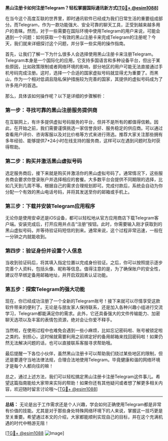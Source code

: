 **黑山注册卡如何注册Telegram？轻松掌握国际通讯新方式[[TG💪+ @esim1088](https://t.me/s/esim1088)]**

在当今这个高度互联的世界里，即时通讯软件已经成为我们日常生活的重要组成部分。而Telegram，作为一款功能强大、安全可靠的聊天工具，正受到越来越多用户的青睐。然而，对于一些需要在国际环境中使用Telegram的用户来说，可能会遇到一个问题：如何获取一个有效的黑山注册卡来完成Telegram的注册呢？今天，我们就来详细探讨这个问题，并分享一些实用的操作指南。

首先，让我们了解一下为什么很多人会选择使用黑山注册卡来注册Telegram。Telegram本身是一个国际化的应用，它支持多国语言和多种设备平台，但出于某些原因，比如政策限制或者网络环境的影响，部分地区的用户可能无法直接通过手机号码完成注册。这时，选择一个合适的国家虚拟号码就显得尤为重要了。而黑山，作为一个相对低调且隐私保护措施较为完善的国家，其提供的虚拟号码成为了许多用户的首选。

那么，具体该如何操作呢？以下是详细的步骤解析：

### 第一步：寻找可靠的黑山注册服务提供商

在互联网上，有许多提供虚拟号码服务的平台，但并不是所有的都值得信赖。因此，在开始之前，我们需要谨慎挑选一家信誉良好、服务稳定的供应商。可以通过查看用户评价、咨询客服以及对比价格等方式来进行筛选。推荐大家关注那些拥有多年经验、能够提供7*24小时在线支持的服务商，这样可以在遇到问题时及时获得帮助。

### 第二步：购买并激活黑山虚拟号码

选定服务商后，接下来就是购买并激活你的黑山虚拟号码了。通常情况下，这些服务商会要求你登录账户并选择相应的套餐。大多数平台会提供不同期限的选择，比如几天到几周不等。根据自己的需求合理规划即可。完成付款后，系统会自动为你分配一个有效的黑山电话号码，并将其发送至你的邮箱或手机上。

### 第三步：下载并安装Telegram应用程序

无论你是使用安卓还是iOS设备，都可以轻松地从官方应用商店下载Telegram客户端。安装完成后，打开应用并点击“注册”按钮。此时，你需要输入刚才获取到的黑山虚拟号码，并等待验证码短信的到来。通常来说，这个过程非常迅速，一般在一分钟之内就能收到。

### 第四步：验证身份并设置个人信息

当收到验证码后，将其填入指定位置以完成身份验证。之后，你可以按照提示逐步完善个人资料，包括头像、昵称等信息。值得注意的是，为了确保账户的安全性，建议尽早绑定备用邮箱地址，并开启双因素认证功能。

### 第五步：探索Telegram的强大功能

现在，你已经成功注册了一个全新的Telegram账号！接下来就可以尽情享受这款软件带来的便利了。无论是与朋友家人保持联系，还是加入各种兴趣小组进行交流学习，Telegram都能满足你的需求。此外，它还具备强大的文件传输能力、加密聊天选项以及丰富的表情包资源，绝对会让你爱不释手。

当然啦，在使用过程中也难免会遇到一些小麻烦，比如忘记密码啦、账号被锁定啦之类的。别担心，这时候就需要利用之前绑定好的备用邮箱来找回密码啦！如果仍然无法解决问题的话，也可以直接联系客服寻求帮助哦。

最后提醒一下各位小伙伴，虽然黑山注册卡可以帮助我们绕过某些地区的限制，但还是要遵守当地法律法规，合理合法地使用Telegram。毕竟健康和谐的网络环境才是每个人都向往的嘛！

总之，通过上述方法，我们可以轻松搞定黑山注册卡注册Telegram这件事儿。希望这篇指南能给大家带来实际的帮助！如果你还有其他疑问或者想了解更多相关内容，欢迎随时留言讨论哦～[[TG💪+ @esim1088](https://t.me/s/esim1088)]

---

**总结：**
无论是出于工作需求还是个人兴趣，学会如何正确使用Telegram都是非常有价值的技能。尤其是对于那些身处特殊网络环境下的人来说，掌握这一技巧更是至关重要。希望通过本文的介绍，大家都能顺利实现自己的目标，并在这个充满机遇的时代中畅游无阻！

[[TG💪+ @esim1088](https://t.me/s/esim1088) ![Image](https://i.postimg.cc/4NQfJmqS/Snipaste-2025-05-13-00-14-12.png)]